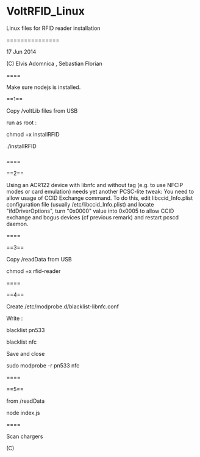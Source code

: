 VoltRFID_Linux
==============

Linux files for RFID reader installation

===============

17 Jun 2014 

(C) Elvis Adomnica , Sebastian Florian

====

Make sure nodejs is installed. 



==1==

Copy /voltLib files from USB

run as root :


chmod +x installRFID

./installRFID

###
====

==2==

Using an ACR122 device with libnfc and without tag (e.g. to use NFCIP modes or
card emulation) needs yet another PCSC-lite tweak: You need to allow usage of
CCID Exchange command.  To do this, edit libccid_Info.plist configuration file
(usually /etc/libccid_Info.plist) and locate "<key>ifdDriverOptions</key>",
turn "<string>0x0000</string>" value into 0x0005 to allow CCID exchange and bogus devices (cf previous remark) and
restart pcscd daemon.

====

==3==

Copy /readData from USB 

chmod +x rfid-reader




====

==4==

Create /etc/modprobe.d/blacklist-libnfc.conf

Write :

blacklist pn533

blacklist nfc

Save and close

sudo modprobe -r pn533 nfc

====

==5== 

from /readData

node index.js 


====

Scan chargers 



(C)

